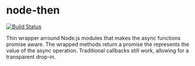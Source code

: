 node-then
=========

[![Build Status](https://travis-ci.org/node-then/node-then.png)](https://travis-ci.org/node-then/node-then)

Thin wrapper arround Node.js modules that makes the async functions promise
aware. The wrapped methods return a promise the represents the value of the
async operation. Traditional callbacks still work, allowing for a transparent
drop-in.
